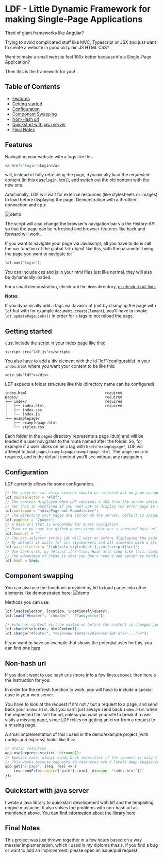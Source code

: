 # LDF - Little Dynamic Framework for making Single-Page Applications

Tired of giant frameworks like Angular? 

Trying to avoid complicated stuff like MVC, Typescript or JSX and just want to create a website in good old plain JS HTML CSS?

Want to make a small website feel 100x better because it's a Single-Page Application?

Then this is the framework for you!

## Table of Contents

- [Features](#features)
- [Getting started](#getting-started)
- [Configuration](#configuration)
- [Component Swapping](#component-swapping)
- [Non-Hash url](#non-hash-url)
- [Quickstart with java server](#quickstart-with-java-server)
- [Final Notes](#final-notes)

## Features

Navigating your website with `a` tags like this

```html
<a href="login">Login</a>
```

will, instead of fully refreshing the page, dynamically load the requested content (in this case`login.html`), and switch out the old content with the new one.

Additionally, LDF will wait for external resources (like stylesheets or images) to load before displaying the page. Demonstration with a throttled connection and cpu:

![demo](https://i.imgur.com/G9FTMYu.gif)

The script will also change the browser's navigation bar via the History-API, so that the page can be refreshed and browser-features like back and forward will work.

If you want to navigate your page via Javascript, all you have to do is call the `nav` function of the global `ldf` object like this, with the parameter being the page you want to navigate to:

```javascript
ldf.nav("login");
```

You can include css and js in your html files just like normal, they will also be dynamically loaded.

For a small demonstration, check out the `demo` directory, [or check it out live.](https://autplayed.github.io/ldf/demo/)

**Notes:**

If you dynamically add `a` tags via Javascript (not by changing the page with `ldf` but with for example `document.createElement`), you'll have to invoke `ldf.updatePageLinks()` in order for `a` tags to not reload the page.

## Getting started

Just include the script in your index page like this:

```
<script src="ldf.js"></script>
```

You also have to add a div element with the id "ldf"(configurable) in your `index.html` where you want your content to be like this:

```
<div id="ldf"></div>
```

LDF expects a folder structure like this (directory name can be configured):

```
index.html                                    required
pages/                                        required
├── index/                                    required
│   ├── index.html                            required
│   ├── index.css
│   └── index.js
└── examplepage/
    ├── examplepage.html
    └── styles.css
```

Each folder in the `pages` directory represents a page (duh) and will be loaded if a user navigates to the route named after the folder. So, for example if a user clicks on an `a` tag with `href="examplepage"`, LDF will attempt to load `pages/examplepage/examplepage.html`.
The page `index` is required, and is the default content you'll see without any navigation.

## Configuration

LDF currently allows for some configuration.

```javascript
// The selector for which content should be switched out on page change
ldf.mainselector = "#ldf";
// The content displayed when LDF receives a 404 from the server while requesting a page
// Set this to undefined if you want LDF to display the error page it received from your server
ldf.notfound = "<div>Page not Found</div>";
// The directory your pages are stored on the server, default is /pages
ldf.pagedir = "/pages";
// A base url that is prepended for every navigation
// Used in my case for github pages since that has a required base url
ldf.baseurl = "";
// The css selector string LDF will wait on before displaying the page.
// By default it waits for all stylesheets and all elements with a src attribute (like images), but not scripts.
ldf.waitselector = "link[rel='stylesheet'],:not(script)[src]";
// Use hash urls, by default it's true. Hash urls look like this: domain.com/#login
// The advantage of these is that you don't need a web server to handle refresh events, but the url doesn't look that good.
ldf.hash = true;
```

## Component swapping

You can also use the functions provided by ldf to load pages into other elements like demonstrated here: ![demo](https://i.imgur.com/xessGiQ.gif)

Methods you can use:

```javascript
ldf.load(selector, location, \<optional\>query);
ldf.load("#header", "/header", "?fancy=true");
```

```javascript
// external content will be waited on before the content is changed just like switching pages
ldf.change(selector, htmlContent);
ldf.change("#footer", "<div>new footer</div><script src='...'/>");
```

If you want to have an example that shows the potential uses for this, you can find one [here](https://github.com/AUTplayed/ldfSampleLogin)

## Non-hash url

If you don't want to use hash urls (more info a few lines above), then here's the instruction for you:

In order for the refresh function to work, you will have to include a special case in your web server.

You have to look at the request if it's not `/` but a request to a page, and send back your `index.html`. But you can't just always send back `index.html` when the requested file isn't found, unless you want your site to break if a user visits a missing page, since LDF relies on getting an error from a request to a missing page.

A small implementation of this I used in the demo/example project (with nodejs and express) looks like this:

```javascript
// Static resources
app.use(express.static(__dirname));
// Special case, always sends back index.html if the request is only 1 level.
// This works because requests to resources are 3 levels deep (pages/resource/resource.html)
app.get("/:page", (req, res) => {
	res.sendFile(require("path").join(__dirname, "index.html"));
});
```

## Quickstart with java server

I wrote a java library to quickstart development with ldf and the templating engine mustache. It also solves the problems with non-hash url as mentioned above. [You can find information about the library here](https://github.com/AUTplayed/ldfSpark)

## Final Notes

This project was just thrown together in a few hours based on a way messier implementation, which I used in my diploma thesis. If you find a bug or want to add an improvement, please open an issue/pull request.
